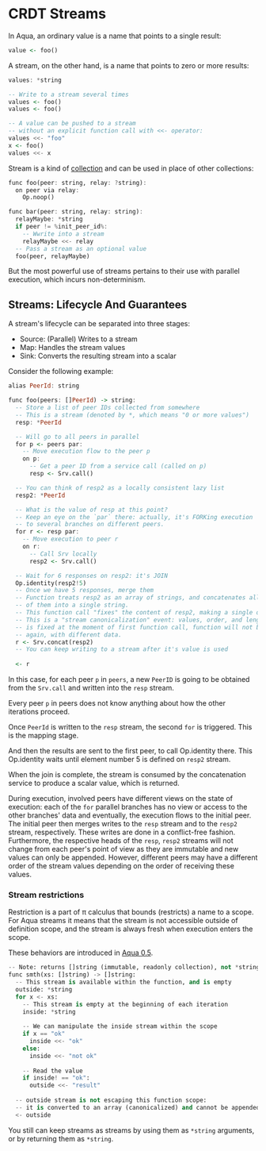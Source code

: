 # CRDT Streams

In Aqua, an ordinary value is a name that points to a single result:

```haskell
value <- foo()
```

A stream, on the other hand, is a name that points to zero or more results:

```haskell
values: *string

-- Write to a stream several times
values <- foo()
values <- foo()

-- A value can be pushed to a stream 
-- without an explicit function call with <<- operator:
values <<- "foo"
x <- foo()
values <<- x
```

Stream is a kind of [collection](types.md#collection-types) and can be used in place of other collections:

```haskell
func foo(peer: string, relay: ?string):
  on peer via relay:
    Op.noop() 

func bar(peer: string, relay: string):
  relayMaybe: *string
  if peer != %init_peer_id%:
    -- Wwrite into a stream
    relayMaybe <<- relay
  -- Pass a stream as an optional value  
  foo(peer, relayMaybe)
```

But the most powerful use of streams pertains to their use with parallel execution, which incurs non-determinism.

## Streams: Lifecycle And Guarantees

A stream's lifecycle can be separated into three stages:

* Source: (Parallel) Writes to a stream
* Map: Handles the stream values
* Sink: Converts the resulting stream into a scalar

Consider the following example:

```haskell
alias PeerId: string

func foo(peers: []PeerId) -> string:
  -- Store a list of peer IDs collected from somewhere
  -- This is a stream (denoted by *, which means "0 or more values")
  resp: *PeerId

  -- Will go to all peers in parallel
  for p <- peers par:
    -- Move execution flow to the peer p
    on p:
      -- Get a peer ID from a service call (called on p)
      resp <- Srv.call()

  -- You can think of resp2 as a locally consistent lazy list
  resp2: *PeerId    

  -- What is the value of resp at this point?
  -- Keep an eye on the `par` there: actually, it's FORKing execution
  -- to several branches on different peers.
  for r <- resp par:
    -- Move execution to peer r
    on r:
      -- Call Srv locally
      resp2 <- Srv.call()

  -- Wait for 6 responses on resp2: it's JOIN       
  Op.identity(resp2!5)
  -- Once we have 5 responses, merge them
  -- Function treats resp2 as an array of strings, and concatenates all
  -- of them into a single string.
  -- This function call "fixes" the content of resp2, making a single observation.
  -- This is a "stream canonicalization" event: values, order, and length
  -- is fixed at the moment of first function call, function will not be called
  -- again, with different data.
  r <- Srv.concat(resp2)
  -- You can keep writing to a stream after it's value is used
  
  <- r
```

In this case, for each peer `p` in `peers`, a new `PeerID` is going to be obtained from the `Srv.call`  and written into the `resp` stream.

Every peer `p` in peers does not know anything about how the other iterations proceed.

Once `PeerId` is written to the `resp` stream, the second `for` is triggered. This is the mapping stage.

And then the results are sent to the first peer, to call Op.identity there. This Op.identity waits until element number 5 is defined on `resp2` stream.

When the join is complete, the stream is consumed by the concatenation service to produce a scalar value, which is returned.

During execution, involved peers have different views on the state of execution: each of the `for` parallel branches has no view or access to the other branches' data and eventually, the execution flows to the initial peer. The initial peer then merges writes to the `resp` stream and to the `resp2` stream, respectively. These writes are done in a conflict-free fashion. Furthermore, the respective heads of the `resp`, `resp2` streams will not change from each peer's point of view as they are immutable and new values can only be appended. However, different peers may have a different order of the stream values depending on the order of receiving these values.

### Stream restrictions

Restriction is a part of π calculus that bounds (restricts) a name to a scope. For Aqua streams it means that the stream is not accessible outside of definition scope, and the stream is always fresh when execution enters the scope.

These behaviors are introduced in [Aqua 0.5](https://github.com/fluencelabs/aqua/releases/tag/0.5.0).

```python
-- Note: returns []string (immutable, readonly collection), not *string
func smth(xs: []string) -> []string:
  -- This stream is available within the function, and is empty
  outside: *string
  for x <- xs:
    -- This stream is empty at the beginning of each iteration
    inside: *string
    
    -- We can manipulate the inside stream within the scope
    if x == "ok"
      inside <<- "ok"
    else:
      inside <<- "not ok"
    
    -- Read the value    
    if inside! == "ok":
      outside <<- "result"  
  
  -- outside stream is not escaping this function scope:
  -- it is converted to an array (canonicalized) and cannot be appended after that        
  <- outside    
```

You still can keep streams as streams by using them as `*string` arguments, or by returning them as `*string`.&#x20;

